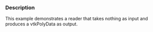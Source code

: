 ### Description
This example demonstrates a reader that takes nothing as input and produces a vtkPolyData as output.
